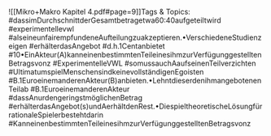 
![[Mikro+Makro Kapitel 4.pdf#page=9]]Tags & Topics:
   #dassimDurchschnittderGesamtbetragetwa60:40aufgeteiltwird
   #experimentellevwl
   #alseineunfairempfundeneAufteilungzuakzeptieren.•VerschiedeneStudienzeigen
   #erhälterdasAngebot
   #d.h.1Centanbietet
   #10•EinAkteur(A)kanneinenbestimmtenTeileinesihmzurVerfügunggestelltenBetragsvonz
   #ExperimentelleVWL
   #somussauchAaufseinenTeilverzichten
   #UltimatumspielMenschensindkeinevollständigenEgoisten
   #B.1EuroeinemanderenAkteur(B)anbieten.•LehntdieserdenihmangebotenenTeilab
   #B.1EuroeinemanderenAkteur
   #dassAnurdengeringstmöglichenBetrag
   #erhälterdasAngebot(s)undAerhältdenRest.•DiespieltheoretischeLösungfürrationaleSpielerbestehtdarin
   #KanneinenbestimmtenTeileinesihmzurVerfügunggestelltenBetragsvonz